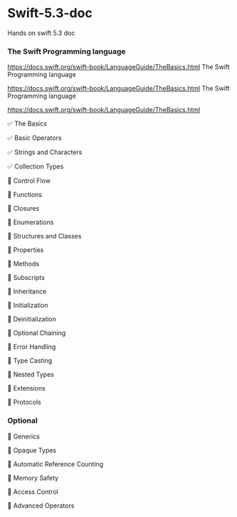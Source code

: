 # Swift-5.3-doc
Hands on swift 5.3 doc 

### The Swift Programming language

https://docs.swift.org/swift-book/LanguageGuide/TheBasics.html
The Swift Programming language

https://docs.swift.org/swift-book/LanguageGuide/TheBasics.html
The Swift Programming language

https://docs.swift.org/swift-book/LanguageGuide/TheBasics.html
 
✅ The Basics

✅ Basic Operators

✅ Strings and Characters

✅ Collection Types

📝 Control Flow

📝 Functions

📝 Closures

📝 Enumerations

📝 Structures and Classes

📝 Properties

📝 Methods

📝 Subscripts

📝 Inheritance

📝 Initialization

📝 Deinitialization

📝 Optional Chaining

📝 Error Handling

📝 Type Casting

📝 Nested Types

📝 Extensions

📝 Protocols

### Optional 

📝 Generics

📝 Opaque Types

📝 Automatic Reference Counting

📝 Memory Safety

📝  Access Control

📝  Advanced Operators
